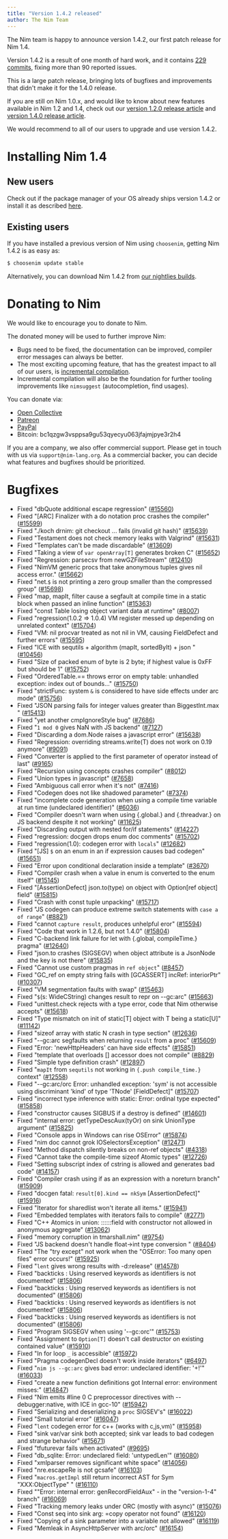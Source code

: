 ```yaml
---
title: "Version 1.4.2 released"
author: The Nim Team
---
```


The Nim team is happy to announce version 1.4.2, our first patch release for
Nim 1.4.

Version 1.4.2 is a result of one month of hard work, and it contains
[229 commits](https://github.com/nim-lang/Nim/compare/v1.4.0...v1.4.2),
fixing more than 90 reported issues.

This is a large patch release, bringing lots of bugfixes and improvements
that didn't make it for the 1.4.0 release.

If you are still on Nim 1.0.x, and would like to know about new features
available in Nim 1.2 and 1.4, check out our
[version 1.2.0 release article](https://nim-lang.org/blog/2020/04/03/version-120-released.html) and
[version 1.4.0 release article](https://nim-lang.org/blog/2020/10/16/version-140-released.html).

We would recommend to all of our users to upgrade and use version 1.4.2.


# Installing Nim 1.4

## New users

Check out if the package manager of your OS already ships version 1.4.2 or
install it as described [here](https://nim-lang.org/install.html).


## Existing users

If you have installed a previous version of Nim using `choosenim`,
getting Nim 1.4.2 is as easy as:

```bash
$ choosenim update stable
```

Alternatively, you can download Nim 1.4.2 from
[our nightlies builds](https://github.com/nim-lang/nightlies/releases/tag/2020-11-30-version-1-4-3fb5157ab1b666a5a5c34efde0f357a82d433d04).



# Donating to Nim

We would like to encourage you to donate to Nim.

The donated money will be used to further improve Nim:
- Bugs need to be fixed, the documentation can be improved, compiler error
  messages can always be better.
- The most exciting upcoming feature, that has the greatest impact to all
  of our users, is [incremental compilation](https://github.com/nim-lang/RFCs/issues/46).
- Incremental compilation will also be the foundation for further tooling
  improvements like `nimsuggest` (autocompletion, find usages).


You can donate via:

* [Open Collective](https://opencollective.com/nim)
* [Patreon](https://www.patreon.com/araq)
* [PayPal](https://www.paypal.com/donate/?cmd=_s-xclick&hosted_button_id=FLWX5V2PMAXAU)
* Bitcoin: bc1qzgw3vsppsa9gu53qyecyu063jfajmjpye3r2h4

If you are a company, we also offer commercial support.
Please get in touch with us via `support@nim-lang.org`.
As a commercial backer, you can decide what features and bugfixes should
be prioritized.



# Bugfixes

- Fixed "dbQuote additional escape regression"
  ([#15560](https://github.com/nim-lang/Nim/issues/15560))
- Fixed "[ARC] Finalizer with a do notation proc crashes the compiler"
  ([#15599](https://github.com/nim-lang/Nim/issues/15599))
- Fixed "./koch drnim: git checkout ... fails (invalid git hash)"
  ([#15639](https://github.com/nim-lang/Nim/issues/15639))
- Fixed "Testament does not check memory leaks with Valgrind"
  ([#15631](https://github.com/nim-lang/Nim/issues/15631))
- Fixed "Templates can't be made discardable"
  ([#13609](https://github.com/nim-lang/Nim/issues/13609))
- Fixed "Taking a view of `var openArray[T]` generates broken C"
  ([#15652](https://github.com/nim-lang/Nim/issues/15652))
- Fixed "Regression: parsecsv from newGZFileStream"
  ([#12410](https://github.com/nim-lang/Nim/issues/12410))
- Fixed "NimVM generic procs that take anonymous tuples gives nil access error."
  ([#15662](https://github.com/nim-lang/Nim/issues/15662))
- Fixed "net.`$` is not printing a zero group smaller than the compressed group"
  ([#15698](https://github.com/nim-lang/Nim/issues/15698))
- Fixed "map, mapIt, filter cause a segfault at compile time in a static block when passed an inline function"
  ([#15363](https://github.com/nim-lang/Nim/issues/15363))
- Fixed "const Table losing object variant data at runtime"
  ([#8007](https://github.com/nim-lang/Nim/issues/8007))
- Fixed "regression(1.0.2 => 1.0.4) VM register messed up depending on unrelated context"
  ([#15704](https://github.com/nim-lang/Nim/issues/15704))
- Fixed "VM: nil procvar treated as not nil in VM, causing FieldDefect and further errors"
  ([#15595](https://github.com/nim-lang/Nim/issues/15595))
- Fixed "ICE with sequtils + algorithm (mapIt, sortedByIt) + json "
  ([#10456](https://github.com/nim-lang/Nim/issues/10456))
- Fixed "Size of packed enum of byte is 2 byte; if highest value is 0xFF but should be 1"
  ([#15752](https://github.com/nim-lang/Nim/issues/15752))
- Fixed "OrderedTable.== throws error on empty table: unhandled exception: index out of bounds..."
  ([#15750](https://github.com/nim-lang/Nim/issues/15750))
- Fixed "strictFunc: system `&` is considered to have side effects under arc mode"
  ([#15756](https://github.com/nim-lang/Nim/issues/15756))
- Fixed "JSON parsing fails for integer values greater than BiggestInt.max "
  ([#15413](https://github.com/nim-lang/Nim/issues/15413))
- Fixed "yet another cmpIgnoreStyle bug"
  ([#7686](https://github.com/nim-lang/Nim/issues/7686))
- Fixed "`1 mod 0` gives NaN with JS backend"
  ([#7127](https://github.com/nim-lang/Nim/issues/7127))
- Fixed "Discarding a dom.Node raises a javascript error"
  ([#15638](https://github.com/nim-lang/Nim/issues/15638))
- Fixed "Regression: overriding streams.write(T) does not work on 0.19 anymore"
  ([#9091](https://github.com/nim-lang/Nim/issues/9091))
- Fixed "Converter is applied to the first parameter of operator instead of last"
  ([#9165](https://github.com/nim-lang/Nim/issues/9165))
- Fixed "Recursion using concepts crashes compiler"
  ([#8012](https://github.com/nim-lang/Nim/issues/8012))
- Fixed "Union types in javascript"
  ([#7658](https://github.com/nim-lang/Nim/issues/7658))
- Fixed "Ambiguous call error when it's not"
  ([#7416](https://github.com/nim-lang/Nim/issues/7416))
- Fixed "Codegen does not like shadowed parameter"
  ([#7374](https://github.com/nim-lang/Nim/issues/7374))
- Fixed "incomplete code generation when using a compile time variable at run time (undeclared identifier)"
  ([#6036](https://github.com/nim-lang/Nim/issues/6036))
- Fixed "Compiler doesn't warn when using {.global.} and {.threadvar.} on JS backend despite it not working"
  ([#11625](https://github.com/nim-lang/Nim/issues/11625))
- Fixed "Discarding output with nested for/if statements"
  ([#14227](https://github.com/nim-lang/Nim/issues/14227))
- Fixed "regression: docgen drops enum doc comments"
  ([#15702](https://github.com/nim-lang/Nim/issues/15702))
- Fixed "regression(1.0): codegen error with `locals`"
  ([#12682](https://github.com/nim-lang/Nim/issues/12682))
- Fixed "[JS] `$` on an enum in an if expression causes bad codegen"
  ([#15651](https://github.com/nim-lang/Nim/issues/15651))
- Fixed "Error upon conditional declaration inside a template"
  ([#3670](https://github.com/nim-lang/Nim/issues/3670))
- Fixed "Compiler crash when a value in enum is converted to the enum itself"
  ([#15145](https://github.com/nim-lang/Nim/issues/15145))
- Fixed "[AssertionDefect] json.to(type) on object with Option[ref object] field"
  ([#15815](https://github.com/nim-lang/Nim/issues/15815))
- Fixed "Crash with const tuple unpacking"
  ([#15717](https://github.com/nim-lang/Nim/issues/15717))
- Fixed "JS codegen can produce extreme switch statements with `case a of range`"
  ([#8821](https://github.com/nim-lang/Nim/issues/8821))
- Fixed "cannot `capture result`, produces unhelpful eror"
  ([#15594](https://github.com/nim-lang/Nim/issues/15594))
- Fixed "Code that work in 1.2.6, but not 1.4.0"
  ([#15804](https://github.com/nim-lang/Nim/issues/15804))
- Fixed "C-backend link failure for let with {.global, compileTime.} pragma"
  ([#12640](https://github.com/nim-lang/Nim/issues/12640))
- Fixed "json.to crashes (SIGSEGV) when object attribute is a JsonNode and the key is not there"
  ([#15835](https://github.com/nim-lang/Nim/issues/15835))
- Fixed "Cannot use custom pragmas in `ref object`"
  ([#8457](https://github.com/nim-lang/Nim/issues/8457))
- Fixed "GC_ref on empty string fails with [GCASSERT] incRef: interiorPtr"
  ([#10307](https://github.com/nim-lang/Nim/issues/10307))
- Fixed "VM segmentation faults with swap"
  ([#15463](https://github.com/nim-lang/Nim/issues/15463))
- Fixed "`$`(s: WideCString) changes result to repr on --gc:arc"
  ([#15663](https://github.com/nim-lang/Nim/issues/15663))
- Fixed "unittest.check rejects with a type error, code that Nim otherwise accepts"
  ([#15618](https://github.com/nim-lang/Nim/issues/15618))
- Fixed "Type mismatch on init of static[T] object with T being a static[U]"
  ([#11142](https://github.com/nim-lang/Nim/issues/11142))
- Fixed "sizeof array with static N crash in type section"
  ([#12636](https://github.com/nim-lang/Nim/issues/12636))
- Fixed "--gc:arc segfaults when returning `result` from a proc"
  ([#15609](https://github.com/nim-lang/Nim/issues/15609))
- Fixed "Error: 'newHttpHeaders' can have side effects"
  ([#15851](https://github.com/nim-lang/Nim/issues/15851))
- Fixed "template that overloads [] accessor does not compile"
  ([#8829](https://github.com/nim-lang/Nim/issues/8829))
- Fixed "Simple type definition crash"
  ([#12897](https://github.com/nim-lang/Nim/issues/12897))
- Fixed "`mapIt` from `sequtils` not working in `{.push compile_time.}` context"
  ([#12558](https://github.com/nim-lang/Nim/issues/12558))
- Fixed "--gc:arc/orc Error: unhandled exception: 'sym' is not accessible using discriminant 'kind' of type 'TNode' [FieldDefect]"
  ([#15707](https://github.com/nim-lang/Nim/issues/15707))
- Fixed "incorrect type inference with static: Error: ordinal type expected"
  ([#15858](https://github.com/nim-lang/Nim/issues/15858))
- Fixed "constructor causes SIGBUS if a destroy is defined"
  ([#14601](https://github.com/nim-lang/Nim/issues/14601))
- Fixed "internal error: getTypeDescAux(tyOr) on sink UnionType argument"
  ([#15825](https://github.com/nim-lang/Nim/issues/15825))
- Fixed "Console apps in Windows can rise OSError"
  ([#15874](https://github.com/nim-lang/Nim/issues/15874))
- Fixed "nim doc cannot grok IOSelectorsException"
  ([#12471](https://github.com/nim-lang/Nim/issues/12471))
- Fixed "Method dispatch silently breaks on non-ref objects"
  ([#4318](https://github.com/nim-lang/Nim/issues/4318))
- Fixed "Cannot take the compile-time sizeof Atomic types"
  ([#12726](https://github.com/nim-lang/Nim/issues/12726))
- Fixed "Setting subscript index of cstring is allowed and generates bad code"
  ([#14157](https://github.com/nim-lang/Nim/issues/14157))
- Fixed "Compiler crash using if as an expression with a noreturn branch"
  ([#15909](https://github.com/nim-lang/Nim/issues/15909))
- Fixed "docgen fatal: `result[0].kind == nkSym`  [AssertionDefect]"
  ([#15916](https://github.com/nim-lang/Nim/issues/15916))
- Fixed "Iterator for sharedlist won't iterate all items."
  ([#15941](https://github.com/nim-lang/Nim/issues/15941))
- Fixed "Embedded templates with iterators fails to compile"
  ([#2771](https://github.com/nim-lang/Nim/issues/2771))
- Fixed "C++ Atomics in union: ::<unnamed union>::<unnamed struct>::field with constructor not allowed in anonymous aggregate"
  ([#13062](https://github.com/nim-lang/Nim/issues/13062))
- Fixed "memory corruption in tmarshall.nim"
  ([#9754](https://github.com/nim-lang/Nim/issues/9754))
- Fixed "JS backend doesn't handle float->int type conversion "
  ([#8404](https://github.com/nim-lang/Nim/issues/8404))
- Fixed "The "try except" not work when the "OSError: Too many open files" error occurs!"
  ([#15925](https://github.com/nim-lang/Nim/issues/15925))
- Fixed "`lent` gives wrong results with -d:release"
  ([#14578](https://github.com/nim-lang/Nim/issues/14578))
- Fixed "backticks : Using reserved keywords as identifiers is not documented"
  ([#15806](https://github.com/nim-lang/Nim/issues/15806))
- Fixed "backticks : Using reserved keywords as identifiers is not documented"
  ([#15806](https://github.com/nim-lang/Nim/issues/15806))
- Fixed "backticks : Using reserved keywords as identifiers is not documented"
  ([#15806](https://github.com/nim-lang/Nim/issues/15806))
- Fixed "backticks : Using reserved keywords as identifiers is not documented"
  ([#15806](https://github.com/nim-lang/Nim/issues/15806))
- Fixed "Program SIGSEGV when using '--gc:orc'"
  ([#15753](https://github.com/nim-lang/Nim/issues/15753))
- Fixed "Assignment to `Option[T]` doesn't call destructor on existing contained value"
  ([#15910](https://github.com/nim-lang/Nim/issues/15910))
- Fixed "In for loop `_` is accessible"
  ([#15972](https://github.com/nim-lang/Nim/issues/15972))
- Fixed "Pragma codegenDecl doesn't work inside iterators"
  ([#6497](https://github.com/nim-lang/Nim/issues/6497))
- Fixed "`nim js --gc:arc` gives bad error:  undeclared identifier: '+!'"
  ([#16033](https://github.com/nim-lang/Nim/issues/16033))
- Fixed "create a new function definitions got Internal error: environment misses:"
  ([#14847](https://github.com/nim-lang/Nim/issues/14847))
- Fixed "Nim emits #line 0 C preprocessor directives with --debugger:native, with ICE in gcc-10"
  ([#15942](https://github.com/nim-lang/Nim/issues/15942))
- Fixed "Serializing and deserializing a `proc` SIGSEV's"
  ([#16022](https://github.com/nim-lang/Nim/issues/16022))
- Fixed "Small tutorial error"
  ([#16047](https://github.com/nim-lang/Nim/issues/16047))
- Fixed "`lent` codegen error for c++ (works with c,js,vm)"
  ([#15958](https://github.com/nim-lang/Nim/issues/15958))
- Fixed "sink var/var sink both accepted; sink var leads to bad codegen and strange behavior"
  ([#15671](https://github.com/nim-lang/Nim/issues/15671))
- Fixed "tfuturevar fails when activated"
  ([#9695](https://github.com/nim-lang/Nim/issues/9695))
- Fixed "db_sqlite: Error: undeclared field: 'untypedLen'"
  ([#16080](https://github.com/nim-lang/Nim/issues/16080))
- Fixed "xmlparser removes significant white space"
  ([#14056](https://github.com/nim-lang/Nim/issues/14056))
- Fixed "nre.escapeRe is not gcsafe"
  ([#16103](https://github.com/nim-lang/Nim/issues/16103))
- Fixed "`macros.getImpl` still return incorrect AST for Sym "XXX:ObjectType" "
  ([#16110](https://github.com/nim-lang/Nim/issues/16110))
- Fixed ""Error: internal error: genRecordFieldAux" - in the "version-1-4" branch"
  ([#16069](https://github.com/nim-lang/Nim/issues/16069))
- Fixed "Tracking memory leaks under ORC (mostly with async)"
  ([#15076](https://github.com/nim-lang/Nim/issues/15076))
- Fixed "Const seq into sink arg: =copy operator not found"
  ([#16120](https://github.com/nim-lang/Nim/issues/16120))
- Fixed "Copying of a sink parameter into a variable not allowed"
  ([#16119](https://github.com/nim-lang/Nim/issues/16119))
- Fixed "Memleak in AsyncHttpServer with arc/orc"
  ([#16154](https://github.com/nim-lang/Nim/issues/16154))
